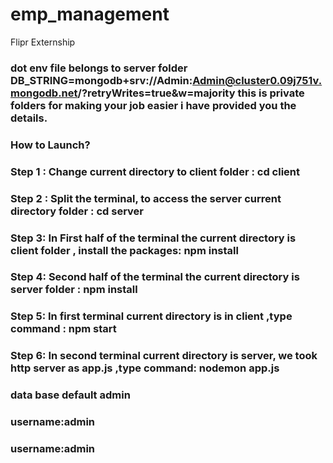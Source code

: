 # emp_management
Flipr Externship

### dot env file belongs to server folder DB_STRING=mongodb+srv://Admin:Admin@cluster0.09j751v.mongodb.net/?retryWrites=true&w=majority  this is private folders for making your job easier i have provided you the details. 
### How to Launch? 
### **Step 1** : Change current directory to client folder : cd client 
### **Step 2** : Split the terminal, to access the server current directory folder : cd server 
### **Step 3**: In First half of the terminal the current directory is client folder , install the packages: npm install 
### **Step 4**: Second half of the terminal the current directory is server folder : npm install 
### **Step 5**: In first terminal current directory is in client ,type command : npm start 
### **Step 6**: In second terminal current directory is server, we took http server as app.js ,type command: nodemon app.js 

### data base default admin
### username:admin
### username:admin
